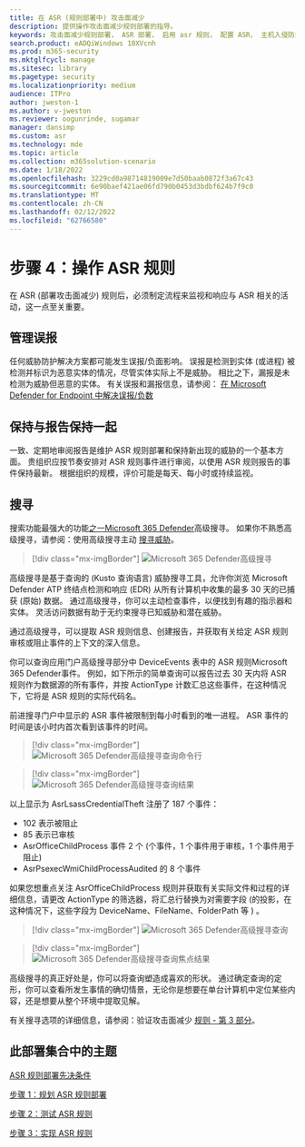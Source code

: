```yaml
---
title: 在 ASR (规则部署中) 攻击面减少
description: 提供操作攻击面减少规则部署的指导。
keywords: 攻击面减少规则部署， ASR 部署， 启用 asr 规则， 配置 ASR， 主机入侵防护系统， 保护规则， 反攻击规则， 反攻击， 攻击规则， 感染防护规则， Microsoft Defender for Endpoint， 配置 ASR 规则
search.product: eADQiWindows 10XVcnh
ms.prod: m365-security
ms.mktglfcycl: manage
ms.sitesec: library
ms.pagetype: security
ms.localizationpriority: medium
audience: ITPro
author: jweston-1
ms.author: v-jweston
ms.reviewer: oogunrinde, sugamar
manager: dansimp
ms.custom: asr
ms.technology: mde
ms.topic: article
ms.collection: m365solution-scenario
ms.date: 1/18/2022
ms.openlocfilehash: 3229cd0a98714819009e7d50baab0872f3a67c43
ms.sourcegitcommit: 6e90baef421ae06fd790b0453d3bdbf624b7f9c0
ms.translationtype: MT
ms.contentlocale: zh-CN
ms.lasthandoff: 02/12/2022
ms.locfileid: "62766580"
---
```

# <a name="step-4-operationalize-asr-rules"></a>步骤 4：操作 ASR 规则

在 ASR (部署攻击面减少) 规则后，必须制定流程来监视和响应与 ASR 相关的活动，这一点至关重要。

## <a name="managing-false-positives"></a>管理误报

任何威胁防护解决方案都可能发生误报/负面影响。 误报是检测到实体 (或进程) 被检测并标识为恶意实体的情况，尽管实体实际上不是威胁。 相比之下，漏报是未检测为威胁但恶意的实体。 有关误报和漏报信息，请参阅： [在 Microsoft Defender for Endpoint 中解决误报/负数](defender-endpoint-false-positives-negatives.md)

## <a name="keeping-up-with-reports"></a>保持与报告保持一起

一致、定期地审阅报告是维护 ASR 规则部署和保持新出现的威胁的一个基本方面。 贵组织应按节奏安排对 ASR 规则事件进行审阅，以使用 ASR 规则报告的事件保持最新。 根据组织的规模，评价可能是每天、每小时或持续监视。

## <a name="hunting"></a>搜寻

搜索功能最强大的功能[之一Microsoft 365 Defender](https://security.microsoft.com)高级搜寻。 如果你不熟悉高级搜寻，请参阅：使用高级搜寻主动 [搜寻威胁](/windows/security/threat-protection/microsoft-defender-atp/advanced-hunting-overview)。

> [!div class="mx-imgBorder"]
> ![Microsoft 365 Defender高级搜寻](images/asr-defender365-advanced-hunting2.png)

高级搜寻是基于查询的 (Kusto 查询语言) 威胁搜寻工具，允许你浏览 Microsoft Defender ATP 终结点检测和响应 (EDR) 从所有计算机中收集的最多 30 天的已捕获 (原始) 数据。 通过高级搜寻，你可以主动检查事件，以便找到有趣的指示器和实体。 灵活访问数据有助于无约束搜寻已知威胁和潜在威胁。

通过高级搜寻，可以提取 ASR 规则信息、创建报告，并获取有关给定 ASR 规则审核或阻止事件的上下文的深入信息。

 你可以查询应用门户高级搜寻部分中 DeviceEvents 表中的 ASR 规则Microsoft 365 Defender事件。 例如，如下所示的简单查询可以报告过去 30 天内将 ASR 规则作为数据源的所有事件，并按 ActionType 计数汇总这些事件，在这种情况下，它将是 ASR 规则的实际代码名。

前进搜寻门户中显示的 ASR 事件被限制到每小时看到的唯一进程。 ASR 事件的时间是该小时内首次看到该事件的时间。

> [!div class="mx-imgBorder"]
> ![Microsoft 365 Defender高级搜寻查询命令行](images/asr-defender365-advanced-hunting3.png)

> [!div class="mx-imgBorder"]
> ![Microsoft 365 Defender高级搜寻查询结果](images/asr-defender365-advanced-hunting4.png)

以上显示为 AsrLsassCredentialTheft 注册了 187 个事件：

- 102 表示被阻止
- 85 表示已审核
- AsrOfficeChildProcess 事件 2 个 (个事件，1 个事件用于审核，1 个事件用于阻止) 
- AsrPsexecWmiChildProcessAudited 的 8 个事件

如果您想重点关注 AsrOfficeChildProcess 规则并获取有关实际文件和过程的详细信息，请更改 ActionType 的筛选器，将汇总行替换为对需要字段 (的投影，在这种情况下，这些字段为 DeviceName、FileName、FolderPath 等 ) 。

> [!div class="mx-imgBorder"]
> ![Microsoft 365 Defender高级搜寻查询](images/asr-defender365-advanced-hunting4b.png)

> [!div class="mx-imgBorder"]
> ![Microsoft 365 Defender高级搜寻查询焦点结果](images/asr-defender365-advanced-hunting5b.png)

高级搜寻的真正好处是，你可以将查询塑造成喜欢的形状。 通过确定查询的定形，你可以查看所发生事情的确切情景，无论你是想要在单台计算机中定位某些内容，还是想要从整个环境中提取见解。

有关搜寻选项的详细信息，请参阅：验证攻击面减少 [规则 - 第 3 部分](https://techcommunity.microsoft.com/t5/microsoft-defender-for-endpoint/demystifying-attack-surface-reduction-rules-part-3/ba-p/1360968)。

## <a name="topics-in-this-deployment-collection"></a>此部署集合中的主题

[ASR 规则部署先决条件](attack-surface-reduction-rules-deployment.md)

[步骤 1：规划 ASR 规则部署](attack-surface-reduction-rules-deployment-plan.md)

[步骤 2：测试 ASR 规则](attack-surface-reduction-rules-deployment-test.md)

[步骤 3：实现 ASR 规则](attack-surface-reduction-rules-deployment-implement.md)
